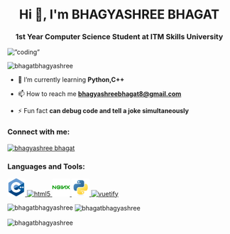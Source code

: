 <h1 align="center">Hi 👋, I'm BHAGYASHREE BHAGAT</h1>
<h3 align="center">1st Year Computer Science Student at ITM Skills University</h3>
<img align=“right” alt=”coding” width=“400” src=“https://www.google.com/url?sa=i&url=https%3A%2F%2Fblog.amp.dev%2F2020%2F04%2F24%2Fintroducing-code-fi-the-amp-code-from-home-music-mix%2F&psig=AOvVaw02fL_rRVuTHrZB7PfOLnv-&ust=1704914967833000&source=images&cd=vfe&opi=89978449&ved=0CBIQjRxqFwoTCMDd56-F0YMDFQAAAAAdAAAAABAO”>
<p align="left"> <img src="https://komarev.com/ghpvc/?username=bhagatbhagyashree&label=Profile%20views&color=0e75b6&style=flat" alt="bhagatbhagyashree" /> </p>

- 🌱 I’m currently learning **Python,C++**

- 📫 How to reach me **bhagyashreebhagat8@gmail.com**

- ⚡ Fun fact **can debug code and tell a joke simultaneously**

<h3 align="left">Connect with me:</h3>
<p align="left">
<a href="https://linkedin.com/in/bhagyashree bhagat" target="blank"><img align="center" src="https://raw.githubusercontent.com/rahuldkjain/github-profile-readme-generator/master/src/images/icons/Social/linked-in-alt.svg" alt="bhagyashree bhagat" height="30" width="40" /></a>
</p>

<h3 align="left">Languages and Tools:</h3>
<p align="left"> <a href="https://www.w3schools.com/cpp/" target="_blank" rel="noreferrer"> <img src="https://raw.githubusercontent.com/devicons/devicon/master/icons/cplusplus/cplusplus-original.svg" alt="cplusplus" width="40" height="40"/> </a> <a href="https://www.w3.org/html/" target="_blank" rel="noreferrer"> <img src="https://raw.githubusercontent.com/devicons/devicon/master/icons/htm=l5/html5-original-wordmark.svg" alt="html5" width="40" height="40"/> </a> <a href="https://www.nginx.com" target="_blank" rel="noreferrer"> <img src="https://raw.githubusercontent.com/devicons/devicon/master/icons/nginx/nginx-original.svg" alt="nginx" width="40" height="40"/> </a> <a href="https://www.python.org" target="_blank" rel="noreferrer"> <img src="https://raw.githubusercontent.com/devicons/devicon/master/icons/python/python-original.svg" alt="python" width="40" height="40"/> </a> <a href="https://vuetifyjs.com/en/" target="_blank" rel="noreferrer"> <img src="https://bestofjs.org/logos/vuetify.svg" alt="vuetify" width="40" height="40"/> </a> </p>

<p><img align="left" src="https://github-readme-stats.vercel.app/api/top-langs?username=bhagatbhagyashree&show_icons=true&locale=en&layout=compact" alt="bhagatbhagyashree" /></p>

<p>&nbsp;<img align="center" src="https://github-readme-stats.vercel.app/api?username=bhagatbhagyashree&show_icons=true&locale=en" alt="bhagatbhagyashree" /></p>

<p><img align="center" src="https://github-readme-streak-stats.herokuapp.com/?user=bhagatbhagyashree&" alt="bhagatbhagyashree" /></p>
